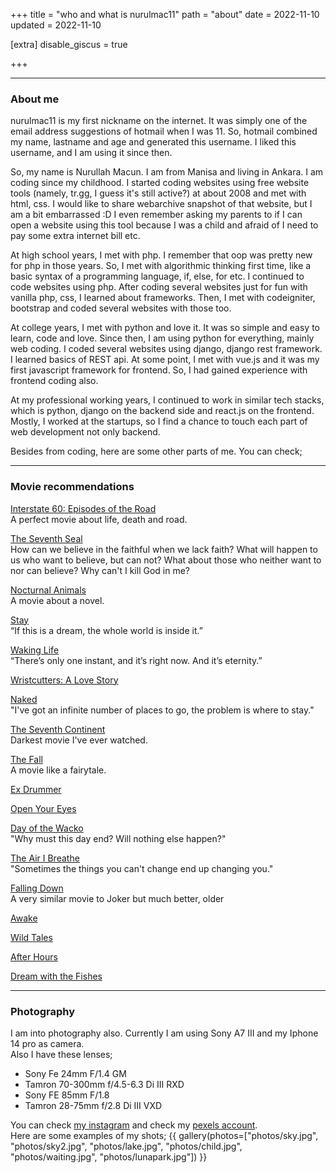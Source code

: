 +++
title = "who and what is nurulmac11"
path = "about"
date = 2022-11-10
updated = 2022-11-10

[extra]
disable_giscus = true

+++

---

<section id="about">

### About me
<p>
nurulmac11 is my first nickname on the internet. It was simply one of the email address suggestions of hotmail when I
was 11. So, hotmail combined my name, lastname and age and generated this username.
I liked this username, and I am using it since then.
</p>

<p>
So, my name is Nurullah Macun. I am from Manisa and living in Ankara. I am coding since my childhood. I started coding 
websites using free website tools (namely, tr.gg, I guess it's still active?) at about 2008 and met with html, css. 
I would like to share webarchive snapshot of that website, but I am a bit embarrassed :D 
I even remember asking my parents to if I can open a website using this tool 
because I was a child and afraid of I need to pay some extra internet bill etc. 
</p>

<p>
At high school years, I met with php. I remember that oop was pretty new for php in those years. 
So, I met with algorithmic thinking first time, like a basic syntax of a programming language, if, else, for etc.
I continued to code websites using php. After coding several websites just for fun with vanilla php, css, I learned about frameworks.
Then, I met with codeigniter, bootstrap and coded several websites with those too.</p>

<p>
At college years, I met with python and love it. It was so simple and easy to learn, code and love. 
Since then, I am using python for everything, mainly web coding. I coded several websites using django, django rest framework.
I learned basics of REST api. At some point, I met with vue.js and it was my first javascript framework for frontend.
So, I had gained experience with frontend coding also.
</p>

<p>
At my professional working years, I continued to work in similar tech stacks, which is python, 
django on the backend side and react.js on the frontend. Mostly, I worked at the startups, 
so I find a chance to touch each part of web development not only backend.
</p>

<p>
Besides from coding, here are some other parts of me. You can check;</p>
</section>

---
<section id="movie">

### Movie recommendations
<p>
<a rel="external" target="_blank" href="https://www.imdb.com/title/tt0165832">Interstate 60: Episodes of the Road</a>
<br/>
A perfect movie about life, death and road.
</p>

<p>
<a rel="external" target="_blank" href="https://www.imdb.com/title/tt0050976/?ref_=ttls_li_tt2">The Seventh Seal</a>
<br/>
How can we believe in the faithful when we lack faith? What will happen to us who want to believe, but can not? What about those who neither want to nor can believe? Why can't I kill God in me?
</p>


<p>
<a rel="external" target="_blank" href="https://www.imdb.com/title/tt0050976/?ref_=ttls_li_tt2">Nocturnal Animals</a>
<br/>
A movie about a novel.
</p>

<p>
<a rel="external" target="_blank" href="https://www.imdb.com/title/tt0371257/?ref_=ttls_li_tt">Stay</a>
<br/>
“If this is a dream, the whole world is inside it.”
</p>


<p>
<a rel="external" target="_blank" href="https://www.imdb.com/title/tt0243017/?ref_=ttls_li_tt">Waking Life</a>
<br/>
“There’s only one instant, and it’s right now. And it’s eternity.”
</p>

<p>
<a rel="external" target="_blank" href="https://www.imdb.com/title/tt0477139/?ref_=ttls_li_tt">Wristcutters: A Love Story</a>
<br/>
</p>

<p>
<a rel="external" target="_blank" href="https://www.imdb.com/title/tt0107653/?ref_=ttls_li_tt">Naked</a>
<br/>
"I've got an infinite number of places to go, the problem is where to stay."
</p>

<p>
<a rel="external" target="_blank" href="https://www.imdb.com/title/tt0098327/?ref_=ttls_li_tt">The Seventh Continent</a>
<br/>
Darkest movie I've ever watched.
</p>

<p>
<a rel="external" target="_blank" href="https://www.imdb.com/title/tt0460791/?ref_=ttls_li_tt">The Fall</a>
<br/>
A movie like a fairytale.
</p>

<p>
<a rel="external" target="_blank" href="https://www.imdb.com/title/tt0812243/?ref_=ttls_li_tt">Ex Drummer</a>
<br/>
</p>

<p>
<a rel="external" target="_blank" href="https://www.imdb.com/title/tt0125659/?ref_=ttls_li_tt">Open Your Eyes</a>
<br/>
</p>

<p>
<a rel="external" target="_blank" href="https://www.imdb.com/title/tt0330243/?ref_=ttls_li_tt">Day of the Wacko</a>
<br/>
"Why must this day end? Will nothing else happen?"
</p>

<p>
<a rel="external" target="_blank" href="https://www.imdb.com/title/tt0485851/?ref_=ttls_li_tt">The Air I Breathe</a>
<br/>
"Sometimes the things you can't change end up changing you."
</p>

<p>
<a rel="external" target="_blank" href="https://www.imdb.com/title/tt0106856/?ref_=nv_sr_srsg_3">Falling Down</a>
<br/>
A very similar movie to Joker but much better, older
</p>

<p>
<a rel="external" target="_blank" href="https://www.imdb.com/title/tt0211933/?ref_=ttls_li_tt">Awake</a>
<br/>
</p>

<p>
<a rel="external" target="_blank" href=https://www.imdb.com/title/tt0211933/?ref_=ttls_li_tt"">Wild Tales</a>
<br/>
</p>

<p>
<a rel="external" target="_blank" href="https://www.imdb.com/title/tt0088680/?ref_=ttls_li_tt">After Hours</a>
<br/>
</p>

<p>
<a rel="external" target="_blank" href="https://www.imdb.com/title/tt0119019/?ref_=ttls_li_tt">Dream with the Fishes</a>
<br/>
</p>

</section>


---
<section id="photography">

### Photography
<p>
I am into photography also. Currently I am using Sony A7 III and my Iphone 14 pro as camera.
<br/>
Also I have these lenses;

- Sony Fe 24mm F/1.4 GM
- Tamron 70-300mm f/4.5-6.3 Di III RXD
- Sony FE 85mm F/1.8
- Tamron 28-75mm f/2.8 Di III VXD

You can check  <a target="_blank" href="https://www.instagram.com/nrlmcn/" rel="external">my instagram</a> and check my  <a target="_blank" href="https://www.pexels.com/@nrlmcn/" rel="external">pexels account</a>.
<br />
Here are some examples of my shots;
{{ gallery(photos=["photos/sky.jpg", "photos/sky2.jpg", "photos/lake.jpg", "photos/child.jpg", "photos/waiting.jpg", "photos/lunapark.jpg"]) }}
</p>

</section>
